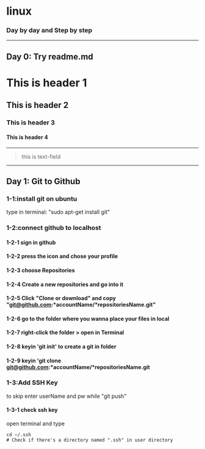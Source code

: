 # linux
### Day by day and Step by step
---
## Day 0: Try readme.md
# This is header 1
## This is header 2
### This is header 3
#### This is header 4
---
> this is text-field
---

## Day 1: Git to Github ##

### 1-1:install git on ubuntu
type in terminal: "sudo apt-get install git"

### 1-2:connect github to localhost
#### 1-2-1 sign in github 
#### 1-2-2 press the icon and chose your profile
#### 1-2-3 choose Repositories 
#### 1-2-4 Create a new repositories and go into it
#### 1-2-5 Click "Clone or download" and copy "git@github.com:*accountName/*repositoriesName.git"
#### 1-2-6 go to the folder where you wanna place your files in local
#### 1-2-7 right-click the folder > open in Terminal
#### 1-2-8 keyin 'git init' to create a git in folder
#### 1-2-9 keyin 'git clone git@github.com:*accountName/*repositoriesName.git

### 1-3:Add SSH Key
to skip enter userName and pw while "git push" 
#### 1-3-1 check ssh key
open terminal and type

	cd ~/.ssh
	# Check if there's a directory named ".ssh" in user directory


